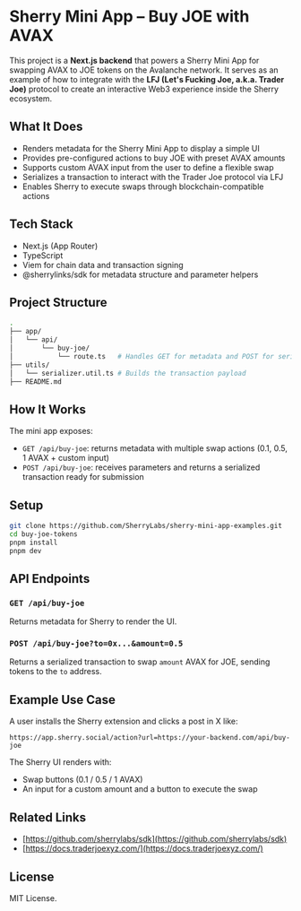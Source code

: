# Sherry Mini App – Buy JOE with AVAX

This project is a **Next.js backend** that powers a Sherry Mini App for swapping AVAX to JOE tokens on the Avalanche network.
It serves as an example of how to integrate with the **LFJ (Let's Fucking Joe, a.k.a. Trader Joe)** protocol to create an interactive Web3 experience inside the Sherry ecosystem.

## What It Does

* Renders metadata for the Sherry Mini App to display a simple UI
* Provides pre-configured actions to buy JOE with preset AVAX amounts
* Supports custom AVAX input from the user to define a flexible swap
* Serializes a transaction to interact with the Trader Joe protocol via LFJ
* Enables Sherry to execute swaps through blockchain-compatible actions

## Tech Stack

* Next.js (App Router)
* TypeScript
* Viem for chain data and transaction signing
* @sherrylinks/sdk for metadata structure and parameter helpers

## Project Structure

```bash
.
├── app/
│   └── api/
│       └── buy-joe/
│           └── route.ts   # Handles GET for metadata and POST for serialized transactions
├── utils/
│   └── serializer.util.ts # Builds the transaction payload
├── README.md
```

## How It Works

The mini app exposes:

* `GET /api/buy-joe`: returns metadata with multiple swap actions (0.1, 0.5, 1 AVAX + custom input)
* `POST /api/buy-joe`: receives parameters and returns a serialized transaction ready for submission

## Setup

```bash
git clone https://github.com/SherryLabs/sherry-mini-app-examples.git
cd buy-joe-tokens
pnpm install
pnpm dev
```

## API Endpoints

### `GET /api/buy-joe`

Returns metadata for Sherry to render the UI.

### `POST /api/buy-joe?to=0x...&amount=0.5`

Returns a serialized transaction to swap `amount` AVAX for JOE, sending tokens to the `to` address.

## Example Use Case

A user installs the Sherry extension and clicks a post in X like:

```
https://app.sherry.social/action?url=https://your-backend.com/api/buy-joe
```

The Sherry UI renders with:

* Swap buttons (0.1 / 0.5 / 1 AVAX)
* An input for a custom amount and a button to execute the swap

## Related Links

* [https://github.com/sherrylabs/sdk](https://github.com/sherrylabs/sdk)
* [https://docs.traderjoexyz.com/](https://docs.traderjoexyz.com/)

## License

MIT License.
